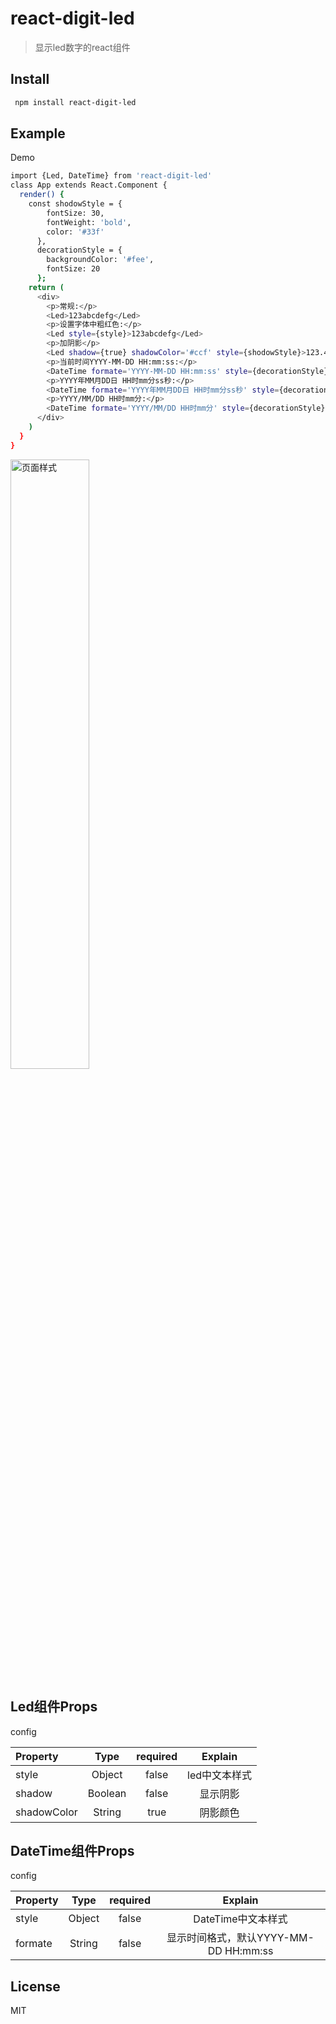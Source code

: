 # react-digit-led

> 显示led数字的react组件

## Install

``` bash
 npm install react-digit-led
```
## Example
 Demo
``` bash
import {Led, DateTime} from 'react-digit-led'
class App extends React.Component {
  render() {
    const shodowStyle = {
        fontSize: 30,
        fontWeight: 'bold',
        color: '#33f'
      },
      decorationStyle = {
        backgroundColor: '#fee',
        fontSize: 20
      };
    return (
      <div>
        <p>常规:</p>
        <Led>123abcdefg</Led>
        <p>设置字体中粗红色:</p>
        <Led style={style}>123abcdefg</Led>
        <p>加阴影</p>
        <Led shadow={true} shadowColor='#ccf' style={shodowStyle}>123.456 abcdefg</Led>
        <p>当前时间YYYY-MM-DD HH:mm:ss:</p>
        <DateTime formate='YYYY-MM-DD HH:mm:ss' style={decorationStyle}></DateTime>
        <p>YYYY年MM月DD日 HH时mm分ss秒:</p>
        <DateTime formate='YYYY年MM月DD日 HH时mm分ss秒' style={decorationStyle}></DateTime>
        <p>YYYY/MM/DD HH时mm分:</p>
        <DateTime formate='YYYY/MM/DD HH时mm分' style={decorationStyle}></DateTime>
      </div>
    )
  }
}
```


<img src="https://github.com/z09876/react-digit-led/blob/master/page.png" width="50%" alt="页面样式">



## Led组件Props

config

| Property  | Type |required|Explain|
| :----- | :----: |:----:|:----:|
| style  | Object |false |led中文本样式|
| shadow  | Boolean |false |显示阴影|
| shadowColor  | String |true |阴影颜色|


## DateTime组件Props

config

| Property  | Type |required|Explain|
| :----- | :----: |:----:|:----:|
| style  | Object |false |DateTime中文本样式|
| formate  | String |false |显示时间格式，默认YYYY-MM-DD HH:mm:ss|


## License
MIT

